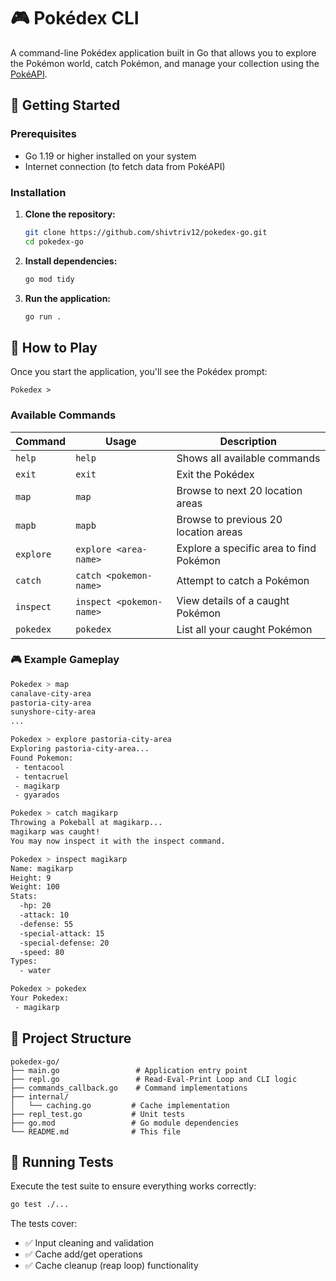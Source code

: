 # 🎮 Pokédex CLI

A command-line Pokédex application built in Go that allows you to explore the Pokémon world, catch Pokémon, and manage your collection using the [PokéAPI](https://pokeapi.co/).

## 🚀 Getting Started

### Prerequisites

- Go 1.19 or higher installed on your system
- Internet connection (to fetch data from PokéAPI)

### Installation

1. **Clone the repository:**

   ```bash
   git clone https://github.com/shivtriv12/pokedex-go.git
   cd pokedex-go
   ```

2. **Install dependencies:**

   ```bash
   go mod tidy
   ```

3. **Run the application:**
   ```bash
   go run .
   ```

## 🎯 How to Play

Once you start the application, you'll see the Pokédex prompt:

```
Pokedex >
```

### Available Commands

| Command   | Usage                    | Description                             |
| --------- | ------------------------ | --------------------------------------- |
| `help`    | `help`                   | Shows all available commands            |
| `exit`    | `exit`                   | Exit the Pokédex                        |
| `map`     | `map`                    | Browse to next 20 location areas        |
| `mapb`    | `mapb`                   | Browse to previous 20 location areas    |
| `explore` | `explore <area-name>`    | Explore a specific area to find Pokémon |
| `catch`   | `catch <pokemon-name>`   | Attempt to catch a Pokémon              |
| `inspect` | `inspect <pokemon-name>` | View details of a caught Pokémon        |
| `pokedex` | `pokedex`                | List all your caught Pokémon            |

### 🎮 Example Gameplay

```bash
Pokedex > map
canalave-city-area
pastoria-city-area
sunyshore-city-area
...

Pokedex > explore pastoria-city-area
Exploring pastoria-city-area...
Found Pokemon:
 - tentacool
 - tentacruel
 - magikarp
 - gyarados

Pokedex > catch magikarp
Throwing a Pokeball at magikarp...
magikarp was caught!
You may now inspect it with the inspect command.

Pokedex > inspect magikarp
Name: magikarp
Height: 9
Weight: 100
Stats:
  -hp: 20
  -attack: 10
  -defense: 55
  -special-attack: 15
  -special-defense: 20
  -speed: 80
Types:
  - water

Pokedex > pokedex
Your Pokedex:
 - magikarp
```

## 📂 Project Structure

```
pokedex-go/
├── main.go                 # Application entry point
├── repl.go                 # Read-Eval-Print Loop and CLI logic
├── commands_callback.go    # Command implementations
├── internal/
│   └── caching.go         # Cache implementation
├── repl_test.go           # Unit tests
├── go.mod                 # Go module dependencies
└── README.md              # This file
```

## 🧪 Running Tests

Execute the test suite to ensure everything works correctly:

```bash
go test ./...
```

The tests cover:

- ✅ Input cleaning and validation
- ✅ Cache add/get operations
- ✅ Cache cleanup (reap loop) functionality
